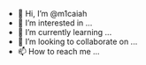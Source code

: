 - 👋 Hi, I’m @m1caiah
- 👀 I’m interested in ...
- 🌱 I’m currently learning ...
- 💞️ I’m looking to collaborate on ...
- 📫 How to reach me ...

<!---
m1caiah/m1caiah is a ✨ special ✨ repository because its `README.md` (this file) appears on your GitHub profile.
You can click the Preview link to take a look at your changes.
--->
